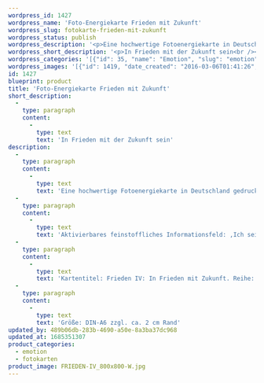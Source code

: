 ```yaml
---
wordpress_id: 1427
wordpress_name: 'Foto-Energiekarte Frieden mit Zukunft'
wordpress_slug: fotokarte-frieden-mit-zukunft
wordpress_status: publish
wordpress_description: '<p>Eine hochwertige Fotoenergiekarte in Deutschland gedruckt und in Handarbeit laminiert.  Sie ist in Postkartengröße (DIN-A6) gut zu transportieren und kann auch auf den Körper aufgelegt werden.</p><p>Aktivierbares feinstoffliches Informationsfeld: ,Ich sein‘ – Frieden – Zukunft – Akzeptanz: Frieden mit der Zukunft schließen, mit sich selbst und zukünftigen Begebenheiten in Frieden sein..</p><p>Kartentitel: Frieden IV: In Frieden mit Zukunft. Reihe: Frieden</p><p>Größe: DIN-A6 zzgl. ca. 2 cm Rand<br />Andere Formate sind individuell für Sie innerhalb weniger Tage herstellbar. Bitte kontaktieren Sie uns hierfür unter <a href="mailto:info@elvedenverlag.de">info@elvedenverlag.de</a>.</p><p><a href="https://my.feenbaum.de/anwendung-energiebilder-foto-laminiert/">Anwendungshinweise</a>      <a href="https://my.feenbaum.de/produktinformationen-fotokarten/">Produktinformationen</a></p>'
wordpress_short_description: '<p>In Frieden mit der Zukunft sein<br /><em>Hinweis: Das Wasserzeichen „Elveden Verlag Energiebild“ wird nicht mit gedruckt</em></p>'
wordpress_categories: '[{"id": 35, "name": "Emotion", "slug": "emotion"}, {"id": 23, "name": "Fotokarten", "slug": "fotokarten"}]'
wordpress_images: '[{"id": 1419, "date_created": "2016-03-06T01:41:26", "date_created_gmt": "2016-03-05T23:41:26", "date_modified": "2016-03-06T01:41:26", "date_modified_gmt": "2016-03-05T23:41:26", "src": "https://my.feenbaum.de/wp-content/uploads/2016/03/FRIEDEN-IV_800x800-W.jpg", "name": "FRIEDEN-IV_800x800-W", "alt": ""}]'
id: 1427
blueprint: product
title: 'Foto-Energiekarte Frieden mit Zukunft'
short_description:
  -
    type: paragraph
    content:
      -
        type: text
        text: 'In Frieden mit der Zukunft sein'
description:
  -
    type: paragraph
    content:
      -
        type: text
        text: 'Eine hochwertige Fotoenergiekarte in Deutschland gedruckt und in Handarbeit laminiert.  Sie ist in Postkartengröße (DIN-A6) gut zu transportieren und kann auch auf den Körper aufgelegt werden.'
  -
    type: paragraph
    content:
      -
        type: text
        text: 'Aktivierbares feinstoffliches Informationsfeld: ,Ich sein‘ – Frieden – Zukunft – Akzeptanz: Frieden mit der Zukunft schließen, mit sich selbst und zukünftigen Begebenheiten in Frieden sein..'
  -
    type: paragraph
    content:
      -
        type: text
        text: 'Kartentitel: Frieden IV: In Frieden mit Zukunft. Reihe: Frieden'
  -
    type: paragraph
    content:
      -
        type: text
        text: 'Größe: DIN-A6 zzgl. ca. 2 cm Rand'
updated_by: 489b06db-283b-4690-a50e-8a3ba37dc968
updated_at: 1685351307
product_categories:
  - emotion
  - fotokarten
product_image: FRIEDEN-IV_800x800-W.jpg
---
```

